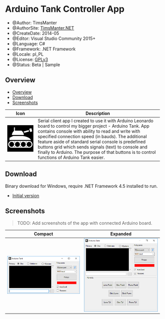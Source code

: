 # Arduino Tank Controller App

* @Author: TimsManter
* @AuthorSite: [TimsManter.NET](http://timsmanter.net/)
* @CreateDate: 2014-05
* @Editor: Visual Studio Community 2015+
* @Language: C#
* @Framework: .NET Framework
* @Locale: pl_PL
* @License: [GPLv3](LICENSE.md)
* @Status: Beta | Sample

## Overview

<!-- TOC -->

- [Overview](#overview)
- [Download](#download)
- [Screenshots](#screenshots)

<!-- /TOC -->

Icon | Description
:---: | ---
![Icon](assets/tank.png) | Serial client app I created to use it with Arduino Leonardo board to control my bigger project - Arduino Tank. App contains console with ability to read and write with specified connection speed (in bauds). The additional feature aside of standard serial console is predefined buttons grid which sends signals (text) to console and finally to Arduino. The purpose of that buttons is to control functions of Arduino Tank easier.

## Download

Binary download for Windows, require .NET Framework 4.5 installed to run.

- [Initial version](bin/ArduinoTank.exe)

## Screenshots

> TODO: Add screenshots of the app with connected Arduino board.

Compact | Expanded
:---: | :---:
![Normal Window](docs/screenshots/window.png) | ![Expanded Window](docs/screenshots/window_expand.png)
